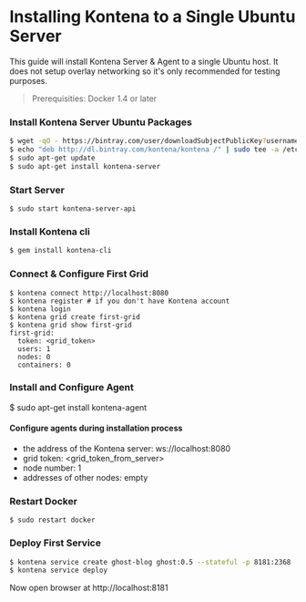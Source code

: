 # Installing Kontena to a Single Ubuntu Server

This guide will install Kontena Server & Agent to a single Ubuntu host. It does not setup overlay networking so it's only recommended for testing purposes.

> Prerequisities: Docker 1.4 or later

### Install Kontena Server Ubuntu Packages

```sh
$ wget -qO - https://bintray.com/user/downloadSubjectPublicKey?username=bintray | sudo apt-key add -
$ echo "deb http://dl.bintray.com/kontena/kontena /" | sudo tee -a /etc/apt/sources.list
$ sudo apt-get update
$ sudo apt-get install kontena-server
```

### Start Server

```
$ sudo start kontena-server-api
```

### Install Kontena cli

```sh
$ gem install kontena-cli
```

### Connect & Configure First Grid

```
$ kontena connect http://localhost:8080
$ kontena register # if you don't have Kontena account
$ kontena login
$ kontena grid create first-grid
$ kontena grid show first-grid
first-grid:
  token: <grid_token>
  users: 1
  nodes: 0
  containers: 0

```

### Install and Configure Agent
$ sudo apt-get install kontena-agent

#### Configure agents during installation process
* the address of the Kontena server: ws://localhost:8080
* grid token: <grid_token_from_server>
* node number: 1
* addresses of other nodes: empty

### Restart Docker

```
$ sudo restart docker
```

### Deploy First Service

```sh
$ kontena service create ghost-blog ghost:0.5 --stateful -p 8181:2368
$ kontena service deploy
```

Now open browser at http://localhost:8181
